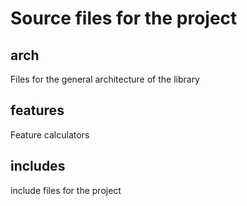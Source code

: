 # Source files for the project

## arch
Files for the general architecture of the library

## features
Feature calculators

## includes
include files for the project

